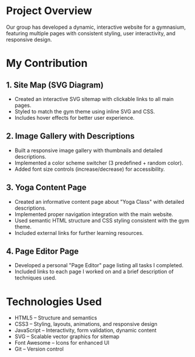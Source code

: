 # Project Overview
Our group has developed a dynamic, interactive website for a gymnasium, featuring multiple pages with consistent styling, user interactivity, and responsive design.

# My Contribution
## 1. Site Map (SVG Diagram)
- Created an interactive SVG sitemap with clickable links to all main pages.
- Styled to match the gym theme using inline SVG and CSS.
- Includes hover effects for better user experience.

## 2. Image Gallery with Descriptions
- Built a responsive image gallery with thumbnails and detailed descriptions.
- Implemented a color scheme switcher (3 predefined + random color).
- Added font size controls (increase/decrease) for accessibility.

## 3. Yoga Content Page
- Created an informative content page about "Yoga Class" with detailed descriptions.
- Implemented proper navigation integration with the main website.
- Used semantic HTML structure and CSS styling consistent with the gym theme.
- Included external links for further learning resources.

## 4. Page Editor Page
- Developed a personal "Page Editor" page listing all tasks I completed.
- Included links to each page I worked on and a brief description of techniques used.

# Technologies Used
 - HTML5 – Structure and semantics
- CSS3 – Styling, layouts, animations, and responsive design
- JavaScript – Interactivity, form validation, dynamic content
- SVG – Scalable vector graphics for sitemap
- Font Awesome – Icons for enhanced UI
- Git – Version control 
